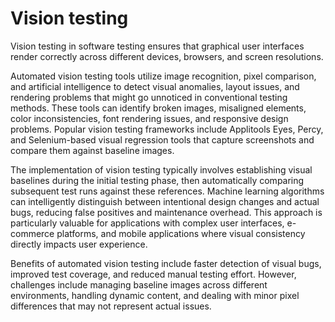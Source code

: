 # Vision testing

Vision testing in software testing ensures that graphical user interfaces render correctly across different devices, browsers, and screen resolutions.

Automated vision testing tools utilize image recognition, pixel comparison, and artificial intelligence to detect visual anomalies, layout issues, and rendering problems that might go unnoticed in conventional testing methods. These tools can identify broken images, misaligned elements, color inconsistencies, font rendering issues, and responsive design problems. Popular vision testing frameworks include Applitools Eyes, Percy, and Selenium-based visual regression tools that capture screenshots and compare them against baseline images.

The implementation of vision testing typically involves establishing visual baselines during the initial testing phase, then automatically comparing subsequent test runs against these references. Machine learning algorithms can intelligently distinguish between intentional design changes and actual bugs, reducing false positives and maintenance overhead. This approach is particularly valuable for applications with complex user interfaces, e-commerce platforms, and mobile applications where visual consistency directly impacts user experience.

Benefits of automated vision testing include faster detection of visual bugs, improved test coverage, and reduced manual testing effort. However, challenges include managing baseline images across different environments, handling dynamic content, and dealing with minor pixel differences that may not represent actual issues.